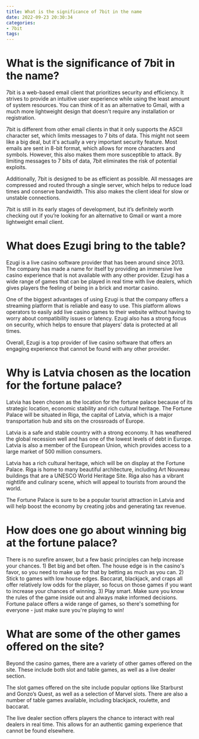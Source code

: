 ```yaml
---
title: What is the significance of 7bit in the name
date: 2022-09-23 20:30:34
categories:
- 7bit
tags:
---
```



#  What is the significance of 7bit in the name?

7bit is a web-based email client that prioritizes security and efficiency. It strives to provide an intuitive user experience while using the least amount of system resources. You can think of it as an alternative to Gmail, with a much more lightweight design that doesn't require any installation or registration.

7bit is different from other email clients in that it only supports the ASCII character set, which limits messages to 7 bits of data. This might not seem like a big deal, but it's actually a very important security feature. Most emails are sent in 8-bit format, which allows for more characters and symbols. However, this also makes them more susceptible to attack. By limiting messages to 7 bits of data, 7bit eliminates the risk of potential exploits.

Additionally, 7bit is designed to be as efficient as possible. All messages are compressed and routed through a single server, which helps to reduce load times and conserve bandwidth. This also makes the client ideal for slow or unstable connections.

7bit is still in its early stages of development, but it’s definitely worth checking out if you’re looking for an alternative to Gmail or want a more lightweight email client.

#  What does Ezugi bring to the table? 

Ezugi is a live casino software provider that has been around since 2013. The company has made a name for itself by providing an immersive live casino experience that is not available with any other provider. Ezugi has a wide range of games that can be played in real time with live dealers, which gives players the feeling of being in a brick and mortar casino. 

One of the biggest advantages of using Ezugi is that the company offers a streaming platform that is reliable and easy to use. This platform allows operators to easily add live casino games to their website without having to worry about compatibility issues or latency. Ezugi also has a strong focus on security, which helps to ensure that players’ data is protected at all times. 

Overall, Ezugi is a top provider of live casino software that offers an engaging experience that cannot be found with any other provider.

#  Why is Latvia chosen as the location for the fortune palace?

Latvia has been chosen as the location for the fortune palace because of its strategic location, economic stability and rich cultural heritage. The Fortune Palace will be situated in Riga, the capital of Latvia, which is a major transportation hub and sits on the crossroads of Europe.

Latvia is a safe and stable country with a strong economy. It has weathered the global recession well and has one of the lowest levels of debt in Europe. Latvia is also a member of the European Union, which provides access to a large market of 500 million consumers.

Latvia has a rich cultural heritage, which will be on display at the Fortune Palace. Riga is home to many beautiful architecture, including Art Nouveau buildings that are a UNESCO World Heritage Site. Riga also has a vibrant nightlife and culinary scene, which will appeal to tourists from around the world.

The Fortune Palace is sure to be a popular tourist attraction in Latvia and will help boost the economy by creating jobs and generating tax revenue.

#  How does one go about winning big at the fortune palace?

There is no surefire answer, but a few basic principles can help increase your chances. 1) Bet big and bet often. The house edge is in the casino's favor, so you need to make up for that by betting as much as you can. 2) Stick to games with low house edges. Baccarat, blackjack, and craps all offer relatively low odds for the player, so focus on those games if you want to increase your chances of winning. 3) Play smart. Make sure you know the rules of the game inside out and always make informed decisions. Fortune palace offers a wide range of games, so there's something for everyone - just make sure you're playing to win!

#  What are some of the other games offered on the site?

Beyond the casino games, there are a variety of other games offered on the site. These include both slot and table games, as well as a live dealer section.

The slot games offered on the site include popular options like Starburst and Gonzo’s Quest, as well as a selection of Marvel slots. There are also a number of table games available, including blackjack, roulette, and baccarat.

The live dealer section offers players the chance to interact with real dealers in real time. This allows for an authentic gaming experience that cannot be found elsewhere.